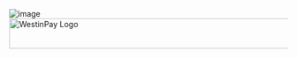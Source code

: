 <img class="w-75" src="https://i.ibb.co/2KbqLG2/Westin-Pay.png" alt="image">
<img width="543" height="55" src="https://westinpay.com/img.png" alt="WestinPay Logo" onclick="window.open('https://westinpay.com/testpayment.html', '_blank')">



